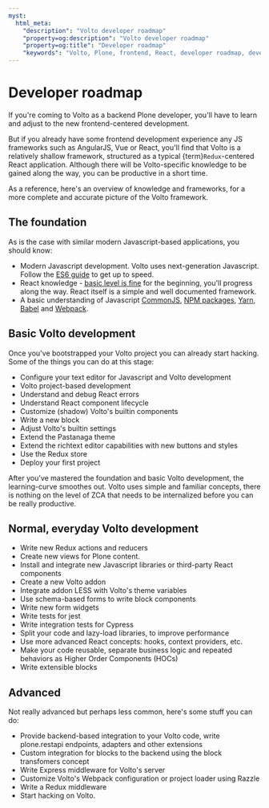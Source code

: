 ```yaml
---
myst:
  html_meta:
    "description": "Volto developer roadmap"
    "property=og:description": "Volto developer roadmap"
    "property=og:title": "Developer roadmap"
    "keywords": "Volto, Plone, frontend, React, developer roadmap, development basic"
---
```


# Developer roadmap

If you're coming to Volto as a backend Plone developer, you'll have to learn
and adjust to the new frontend-centered development.

But if you already have some frontend development experience any JS frameworks
such as AngularJS, Vue or React, you'll find that Volto is a relatively shallow
framework, structured as a typical {term}`Redux`-centered React application. Although
there will be Volto-specific knowledge to be gained along the way, you can be
productive in a short time.

As a reference, here's an overview of knowledge and frameworks, for a more
complete and accurate picture of the Volto framework.

## The foundation

As is the case with similar modern Javascript-based applications, you should know:

- Modern Javascript development. Volto uses next-generation Javascript. Follow
  the [ES6 guide](https://flaviocopes.com/es6/) to get up to speed.
- React knowledge - [basic level is
  fine](https://react.dev/learn/tutorial-tic-tac-toe) for the beginning, you'll progress
  along the way. React itself is a simple and well documented framework.
- A basic understanding of Javascript
  [CommonJS](https://flaviocopes.com/commonjs/),
  [NPM packages](https://flaviocopes.com/npm/),
  [Yarn](https://flaviocopes.com/yarn/),
  [Babel](https://flaviocopes.com/babel/) and
  [Webpack](https://flaviocopes.com/webpack/).

## Basic Volto development

Once you've bootstrapped your Volto project you can already start hacking. Some
of the things you can do at this stage:

- Configure your text editor for Javascript and Volto development
- Volto project-based development
- Understand and debug React errors
- Understand React component lifecycle
- Customize (shadow) Volto's builtin components
- Write a new block
- Adjust Volto's builtin settings
- Extend the Pastanaga theme
- Extend the richtext editor capabilities with new buttons and styles
- Use the Redux store
- Deploy your first project

After you've mastered the foundation and basic Volto development, the
learning-curve smoothes out. Volto uses simple and familiar concepts,
there is nothing on the level of ZCA that needs to be internalized before you
can be really productive.

## Normal, everyday Volto development

- Write new Redux actions and reducers
- Create new views for Plone content.
- Install and integrate new Javascript libraries or third-party React
  components
- Create a new Volto addon
- Integrate addon LESS with Volto's theme variables
- Use schema-based forms to write block components
- Write new form widgets
- Write tests for jest
- Write integration tests for Cypress
- Split your code and lazy-load libraries, to improve performance
- Use more advanced React concepts: hooks, context providers, etc.
- Make your code reusable, separate business logic and repeated behaviors as
  Higher Order Components (HOCs)
- Write extensible blocks

## Advanced

Not really advanced but perhaps less common, here's some stuff you can do:

- Provide backend-based integration to your Volto code, write plone.restapi
  endpoints, adapters and other extensions
- Custom integration for blocks to the backend using the block transfomers
  concept
- Write Express middleware for Volto's server
- Customize Volto's Webpack configuration or project loader using Razzle
- Write a Redux middleware
- Start hacking on Volto.
